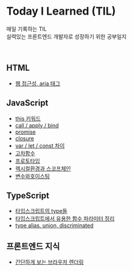 # Today I Learned (TIL)


매일 기록하는 TIL
<br>
실력있는 프론트엔드 개발자로 성장하기 위한 공부일지

<br>

## HTML
- [웹 접근성, aria 태그](/HTML/aria.md)

## JavaScript
- [this 키워드](/JavaScript/this.md)
- [call / apply / bind](/JavaScript/callApplyBind.md)
- [promise](/JavaScript/promise.md)
- [closure](/JavaScript/closure.md)
- [var / let / const 차이](/JavaScript/variable.md)
- [고차함수](/JavaScript/%EA%B3%A0%EC%B0%A8%ED%95%A8%EC%88%98.md)
- [프로토타입](/JavaScript/prototype.md)
- [렉시컬환경과 스코프체인](/JavaScript/%EB%A0%89%EC%8B%9C%EC%BB%AC%ED%99%98%EA%B2%BD_%EC%8A%A4%EC%BD%94%ED%94%84%EC%B2%B4%EC%9D%B8.md)
- [변수와호이스팅](/JavaScript/%EB%B3%80%EC%88%98%EC%99%80%ED%98%B8%EC%9D%B4%EC%8A%A4%ED%8C%85.md)

## TypeScript
- [타입스크립트의 type들](/TypeScript/types.md)
- [타입스크립트에서 유용한 함수 파라미터 정리](/TypeScript/parameter.md)
- [type alias, union, discriminated](/TypeScript/typeAlias.md)

## 프론트엔드 지식
- [간단하게 보는 브라우저 렌더링](/frontend/browser.md)